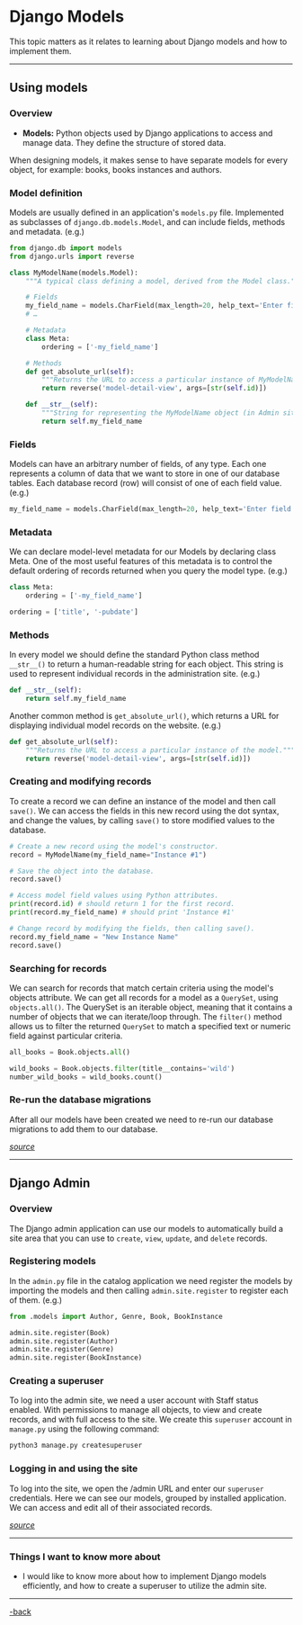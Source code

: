# Django Models

This topic matters as it relates to learning about Django models and how to implement them. 

---

## Using models

### Overview

* **Models:** Python objects used by Django applications to access and manage data. They define the structure of stored data. 

When designing models, it makes sense to have separate models for every object, for example: books, books instances and authors.

### Model definition

Models are usually defined in an application's `models.py` file. Implemented as subclasses of `django.db.models.Model`, and can include fields, methods and metadata. (e.g.)

```python
from django.db import models
from django.urls import reverse

class MyModelName(models.Model):
    """A typical class defining a model, derived from the Model class."""

    # Fields
    my_field_name = models.CharField(max_length=20, help_text='Enter field documentation')
    # …

    # Metadata
    class Meta:
        ordering = ['-my_field_name']

    # Methods
    def get_absolute_url(self):
        """Returns the URL to access a particular instance of MyModelName."""
        return reverse('model-detail-view', args=[str(self.id)])

    def __str__(self):
        """String for representing the MyModelName object (in Admin site etc.)."""
        return self.my_field_name
```

### Fields

Models can have an arbitrary number of fields, of any type. Each one represents a column of data that we want to store in one of our database tables. Each database record (row) will consist of one of each field value. (e.g.)

```python
my_field_name = models.CharField(max_length=20, help_text='Enter field documentation')
```

### Metadata

We can declare model-level metadata for our Models by declaring class Meta. One of the most useful features of this metadata is to control the default ordering of records returned when you query the model type. (e.g.)

```python
class Meta:
    ordering = ['-my_field_name']
```
```python
ordering = ['title', '-pubdate']
```

### Methods

In every model we should define the standard Python class method `__str__()` to return a human-readable string for each object. This string is used to represent individual records in the administration site. (e.g.)

```python
def __str__(self):
    return self.my_field_name
```

Another common method is `get_absolute_url()`, which returns a URL for displaying individual model records on the website. (e.g.)

```python
def get_absolute_url(self):
    """Returns the URL to access a particular instance of the model."""
    return reverse('model-detail-view', args=[str(self.id)])
```

### Creating and modifying records

To create a record we can define an instance of the model and then call `save()`. We can access the fields in this new record using the dot syntax, and change the values, by calling `save()` to store modified values to the database.

```python
# Create a new record using the model's constructor.
record = MyModelName(my_field_name="Instance #1")

# Save the object into the database.
record.save()

# Access model field values using Python attributes.
print(record.id) # should return 1 for the first record.
print(record.my_field_name) # should print 'Instance #1'

# Change record by modifying the fields, then calling save().
record.my_field_name = "New Instance Name"
record.save()
```

### Searching for records

We can search for records that match certain criteria using the model's objects attribute. We can get all records for a model as a `QuerySet`, using `objects.all()`. The QuerySet is an iterable object, meaning that it contains a number of objects that we can iterate/loop through. The `filter()` method allows us to filter the returned `QuerySet` to match a specified text or numeric field against particular criteria.

```python
all_books = Book.objects.all()
```

```python
wild_books = Book.objects.filter(title__contains='wild')
number_wild_books = wild_books.count()
```

### Re-run the database migrations

After all our models have been created we need to re-run our database migrations to add them to our database.

[*source*](https://developer.mozilla.org/en-US/docs/Learn/Server-side/Django/Models)

---

## Django Admin

### Overview

The Django admin application can use our models to automatically build a site area that you can use to `create`, `view`, `update`, and `delete` records.

### Registering models

In the `admin.py` file in the catalog application we need register the models by importing the models and then calling `admin.site.register` to register each of them. (e.g.)

```python
from .models import Author, Genre, Book, BookInstance

admin.site.register(Book)
admin.site.register(Author)
admin.site.register(Genre)
admin.site.register(BookInstance)
```

### Creating a superuser

To log into the admin site, we need a user account with Staff status enabled. With permissions to manage all objects, to view and create records, and with full access to the site. We create this `superuser` account in `manage.py` using the following command:

```python
python3 manage.py createsuperuser
```

### Logging in and using the site

To log into the site, we open the /admin URL and enter our `superuser` credentials. Here we can see our models, grouped by installed application. We can access and edit all of their associated records.

[*source*](https://developer.mozilla.org/en-US/docs/Learn/Server-side/Django/Admin_site)

---

### Things I want to know more about

* I would like to know more about how to implement Django models efficiently, and how to create a superuser to utilize the admin site. 

---

[-back](https://alexriverau.github.io/reading-notes/code401)
